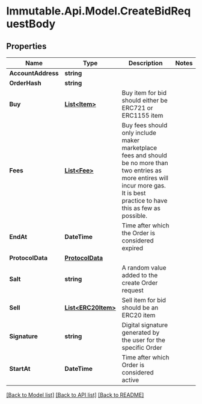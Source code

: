 # Immutable.Api.Model.CreateBidRequestBody

## Properties

Name | Type | Description | Notes
------------ | ------------- | ------------- | -------------
**AccountAddress** | **string** |  | 
**OrderHash** | **string** |  | 
**Buy** | [**List&lt;Item&gt;**](Item.md) | Buy item for bid should either be ERC721 or ERC1155 item | 
**Fees** | [**List&lt;Fee&gt;**](Fee.md) | Buy fees should only include maker marketplace fees and should be no more than two entries as more entires will incur more gas. It is best practice to have this as few as possible. | 
**EndAt** | **DateTime** | Time after which the Order is considered expired | 
**ProtocolData** | [**ProtocolData**](ProtocolData.md) |  | 
**Salt** | **string** | A random value added to the create Order request | 
**Sell** | [**List&lt;ERC20Item&gt;**](ERC20Item.md) | Sell item for bid should be an ERC20 item | 
**Signature** | **string** | Digital signature generated by the user for the specific Order | 
**StartAt** | **DateTime** | Time after which Order is considered active | 

[[Back to Model list]](../README.md#documentation-for-models) [[Back to API list]](../README.md#documentation-for-api-endpoints) [[Back to README]](../README.md)

